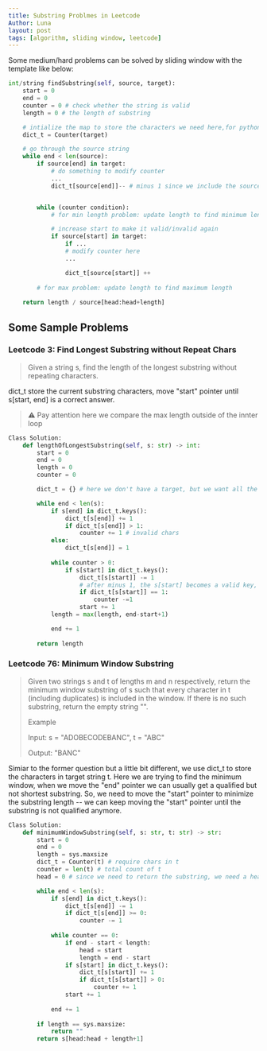```yaml
---
title: Substring Problmes in Leetcode
Author: Luna
layout: post
tags: [algorithm, sliding window, leetcode]
---
```


Some medium/hard problems can be solved by sliding window with the template like below:

```python
int/string findSubstring(self, source, target):
    start = 0
    end = 0
    counter = 0 # check whether the string is valid
    length = 0 # the length of substring

    # intialize the map to store the characters we need here,for python, we can use Counter
    dict_t = Counter(target)

    # go through the source string
    while end < len(source):
        if source[end] in target:
            # do something to modify counter
            ...
            dict_t[source[end]]-- # minus 1 since we include the source[end] in the substring


        while (counter condition):
            # for min length problem: update length to find minimum length

            # increase start to make it valid/invalid again
            if source[start] in target:
                if ...
                # modify counter here
                ...

                dict_t[source[start]] ++
        
        # for max problem: update length to find maximum length
    
    return length / source[head:head+length]

```

## Some Sample Problems

### Leetcode 3: Find Longest Substring without Repeat Chars

>Given a string s, find the length of the longest substring without repeating characters.

dict_t store the current substring characters,  move "start" pointer until s[start, end] is a correct answer.

> ⚠️ Pay attention here we compare the max length outside of the innter loop 

```python
Class Solution:
    def lengthOfLongestSubstring(self, s: str) -> int:
        start = 0
        end = 0
        length = 0
        counter = 0

        dict_t = {} # here we don't have a target, but we want all the values here to be 1

        while end < len(s):
            if s[end] in dict_t.keys():
                dict_t[s[end]] += 1
                if dict_t[s[end]] > 1:
                    counter += 1 # invalid chars
            else:
                dict_t[s[end]] = 1
            
            while counter > 0:
                if s[start] in dict_t.keys():
                    dict_t[s[start]] -= 1
                    # after minus 1, the s[start] becomes a valid key, we should minus the counter
                    if dict_t[s[start]] == 1:
                        counter -=1
                    start += 1
            length = max(length, end-start+1)

            end += 1
        
        return length

```

### Leetcode 76: Minimum Window Substring

>Given two strings s and t of lengths m and n respectively, return the minimum window substring of s such that every character in t (including duplicates) is included in the window. If there is no such substring, return the empty string "".
>
> Example 
> 
>Input: s = "ADOBECODEBANC", t = "ABC"
>
>Output: "BANC"

Simiar to the former question but a little bit different, we use dict_t to store the characters in target string t. Here we are trying to find the minimum window, when we move the "end" pointer we can usually get a qualified but not shortest substring. So, we need to move the "start" pointer to minimize the substring length -- we can keep moving the "start" pointer until the substring is not qualified anymore.

```python
Class Solution:
    def minimumWindowSubstring(self, s: str, t: str) -> str:
        start = 0
        end = 0
        length = sys.maxsize
        dict_t = Counter(t) # require chars in t
        counter = len(t) # total count of t
        head = 0 # since we need to return the substring, we need a head

        while end < len(s):
            if s[end] in dict_t.keys():
                dict_t[s[end]] -= 1
                if dict_t[s[end]] >= 0:
                    counter -= 1
            
            while counter == 0:
                if end - start < length:
                    head = start
                    length = end - start
                if s[start] in dict_t.keys():
                    dict_t[s[start]] += 1
                    if dict_t[s[start]] > 0:
                        counter += 1
                start += 1
            
            end += 1
        
        if length == sys.maxsize:
            return ""
        return s[head:head + length+1]
            

```


